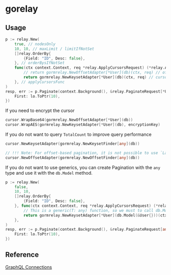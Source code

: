 # gorelay

## Usage

```go
p := relay.New(
    true, // nodesOnly
    10, 10, // maxLimit / limitIfNotSet
    []relay.OrderBy{
        {Field: "ID", Desc: false},
    }, // orderBysIfNotSet
    func(ctx context.Context, req *relay.ApplyCursorsRequest) (*relay.ApplyCursorsResponse[*User], error) {
        // return gormrelay.NewOffsetAdapter[*User](db)(ctx, req) // offset-based
        return gormrelay.NewKeysetAdapter[*User](db)(ctx, req) // cursor-based
    }, // applyCursorsFunc
)
resp, err := p.Paginate(context.Background(), &relay.PaginateRequest[*User]{
    First: lo.ToPtr(10),
})
```

If you need to encrypt the cursor

```go
cursor.WrapBase64(gormrelay.NewOffsetAdapter[*User](db))
cursor.WrapAES(gormrelay.NewKeysetAdapter[*User](db), encryptionKey)
```

If you do not want to query `TotalCount` to improve query performance

```go
cursor.NewKeysetAdapter(gormrelay.NewKeysetFinder[any](db))

// !!! Note: For offset-based pagination, it is not possible to use `Last != nil && Before == nil` if cant query `TotalCount`
cursor.NewOffsetAdapter(gormrelay.NewOffsetFinder[any](db))
```

If you do not want to use generics, you can create Pagination with the `any` type and use it with the `db.Model` method.

```go
p := relay.New(
    false,
    10, 10,
    []relay.OrderBy{
        {Field: "ID", Desc: false},
    }, func(ctx context.Context, req *relay.ApplyCursorsRequest) (*relay.ApplyCursorsResponse[any], error) {
        // This is a generic(T: any) function, so we must to call db.Model(x)
        return gormrelay.NewKeysetAdapter[*User](db.Model(&User{}))(ctx, req)
    },
)
resp, err := p.Paginate(context.Background(), &relay.PaginateRequest[any]{
    First: lo.ToPtr(10),
})
```

## Reference

[GraphQL Connections](https://relay.dev/graphql/connections.htm)